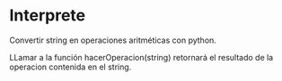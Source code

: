 # Interprete

Convertir string en operaciones aritméticas con python.

LLamar a la función hacerOperacion(string) retornará el resultado de la operacion contenida en el string.
